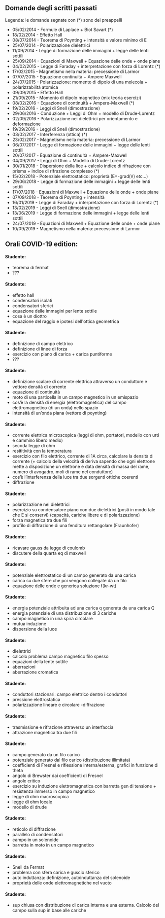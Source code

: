 ## Domande degli scritti passati

Legenda: le domande segnate con (\*) sono dei preappelli
- 05/02/2014 - Formule di Laplace + Biot Savart (\*)
- 18/02/2014 - Effetto Hall
- 08/07/2014 - Teorema di Poynting + intensità e valore minimo di E
- 25/07/2014 - Polarizzazione dielettrici
- 11/09/2014 - Legge di formazione delle immagini + legge delle lenti sottili
- 25/09/2014 - Equazioni di Maxwell + Equazione delle onde + onde piane
- 04/02/2015 - Legge di Faraday + interpretazione con forza di Lorentz (\*)
- 17/02/2015 - Magnetismo nella materia: precessione di Larmor
- 07/07/2015 - Equazione continuità + Ampere Maxwell
- 24/07/2015 - Polarizzazione: momento di dipolo di una molecola + polarizzabilità atomica
- 09/09/2015 - Effetto Hall
- 21/09/2015 - Momento di dipolo magnetico (mix teoria esercizi)
- 08/02/2016 - Equazione di continuità + Ampere-Maxwell  (\*)
- 19/02/2016 - Leggi di Snell (dimostrazione)
- 29/06/2016 - Conduzione + Leggi di Ohm + modello di Drude-Lorentz
- 02/09/2016 - Polarizzazione nei dielettrici per orientamento e deformazione
- 19/09/2016 - Leggi di Snell (dimostrazione)
- 03/02/2017 - Interferenza (ottica) (\*)
- 23/02/2017 - Magnetismo nella materia: precessione di Larmor
- 06/07/2017 - Legge di formazione delle immagini + legge delle lenti sottili
- 20/07/2017 - Equazione di continuità + Ampere-Maxwell
- 04/09/2017 - Leggi di Ohm + Modello di Drude-Lorentz
- 30/01/2018 - Dispersione della lice + calcolo indice di rifrazione con prisma + indice di rifrazione complesso (\*)
- 15/02/2018 - Potenziale elettrostatico: proprietà (E=-grad(V) etc...)
- 29/06/2018 - Legge di formazione delle immagini + legge delle lenti sottili
- 17/07/2018 - Equazioni di Maxwell + Equazione delle onde + onde piane
- 07/09/2018 - Teorema di Poynting + intensità
- 16/01/2019 - Legge di Faraday + interpretazione con forza di Lorentz (\*)
- 13/02/2019 - Leggi di Snell (dimostrazione)
- 13/06/2019 - Legge di formazione delle immagini + legge delle lenti sottili
- 24/07/2019 - Equazioni di Maxwell + Equazione delle onde + onde piane
- 10/09/2019 - Magnetismo nella materia: precessione di Larmor

## Orali COVID-19 edition:

#### Studente:
- teorema di fermat
- ???

#### Studente:
- effetto hall
- condensatori isolati
- condensatori sferici
- equazione delle immagini per lente sottile
- cosa è un diottro
- equazione del raggio e ipotesi dell'ottica geometrica

#### Studente:
- definizione di campo elettrico
- definizione di linee di forza
- esercizio con piano di carica + carica puntiforme
- ???

#### Studente:
- definizione scalare di corrente elettrica attraverso un conduttore e vettore densità di corrente
- equazione di continuità
- moto di una particella in un campo magnetico in un emispazio
- cos’è la densità di energia (elettromagnetica) del campo elettromagnetico (di un onda) nello spazio
- intensità di un’onda piana (vettore di poynting)

#### Studente:
- corrente elettrica microscopica (leggi di ohm, portatori, modello con urti e cammino libero medio)
- secoda legge di ohm
- resititività con la temperatura
- esercizio con filo elettrico, corrente di 1A circa, calcolare la densità di corrente (+ calcolo della velocità di deriva sapendo che ogni elettrone mette a disposizione un elettrone e data densità di massa del rame, numero di avogadro, moli di rame nel conduttore)
- cos’è l’interferenza della luce tra due sorgenti ottiche coerenti
- diffrazione

#### Studente:
- polarizzazione nei dielettrici
- esercizio su condensatore piano con due dielettrici (posti in modo tale che E si conservi) (capacità, cariche libere e di polarizzazione)
- forza magnetica tra due fili
- profilo di diffrazione di una fenditura rettangolare (Fraunhofer)

#### Studente:
- ricavare gauss da legge di coulomb
- discutere della quarta eq di maxwell

#### Studente:
- potenziale elettrostatico di un campo generato da una carica
- carica su due sfere che poi vengono collegate da un filo
- equazione delle onde e generica soluzione f(kr-wt)

#### Studente:
- energia potenziale attribuita ad una carica q generata da una carica Q
- energia potenziale di una distribuzione di 3 cariche
- campo magnetico in una spira circolare
- mutua induzione
- dispersione della luce

#### Studente:
- dielettrici
- calcolo problema campo magnetico filo spesso
- equazioni della lente sottile
- aberrazioni
- aberrazione cromatica

#### Studente:
- conduttori stazionari: campo elettrico dentro i conduttori
- pressione elettrostatica
- polarizzazione lineare e circolare
-diffrazione
#### Studente:
- trasmissione e rifrazione attraverso un interfaccia
- attrazione magnetica tra due fili

#### Studente:
- campo generato da un filo carico
- potenziale generato dal filo carico (distribuzione illimitata)
- coefficienti di Fresnel e riflessione interna/esterna, grafici in funzione di theta
- angolo di Brewster dai coefficienti di Fresnel
- angolo critico
- esercizio su induzione elettromagnetica con barretta gen di tensione + resistenza immerso in campo magnetico
- legge di ohm macroscopica
- legge di ohm locale
- modello di drude

#### Studente:
- reticolo di diffrazione
- parallelo di condensatori
- campo in un solenoide
- barretta in moto in un campo magnetico

#### Studente:
- Snell da Fermat
- problema con sfera carica e guscio sferico
- auto induttanza: definizione, autoinduttanza del solenoide
- proprietà delle onde elettromagnetiche nel vuoto

#### Studente:
- sup chiusa con distribuzione di carica interna e una esterna. Calcolo del campo sulla sup in base alle cariche
